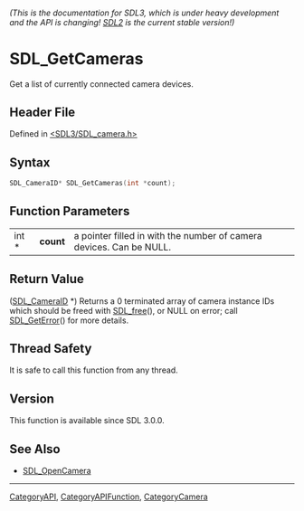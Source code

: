 ###### (This is the documentation for SDL3, which is under heavy development and the API is changing! [SDL2](https://wiki.libsdl.org/SDL2/) is the current stable version!)
# SDL_GetCameras

Get a list of currently connected camera devices.

## Header File

Defined in [<SDL3/SDL_camera.h>](https://github.com/libsdl-org/SDL/blob/main/include/SDL3/SDL_camera.h)

## Syntax

```c
SDL_CameraID* SDL_GetCameras(int *count);
```

## Function Parameters

|       |           |                                                                     |
| ----- | --------- | ------------------------------------------------------------------- |
| int * | **count** | a pointer filled in with the number of camera devices. Can be NULL. |

## Return Value

([SDL_CameraID](SDL_CameraID) *) Returns a 0 terminated array of camera
instance IDs which should be freed with [SDL_free](SDL_free)(), or NULL on
error; call [SDL_GetError](SDL_GetError)() for more details.

## Thread Safety

It is safe to call this function from any thread.

## Version

This function is available since SDL 3.0.0.

## See Also

- [SDL_OpenCamera](SDL_OpenCamera)

----
[CategoryAPI](CategoryAPI), [CategoryAPIFunction](CategoryAPIFunction), [CategoryCamera](CategoryCamera)


